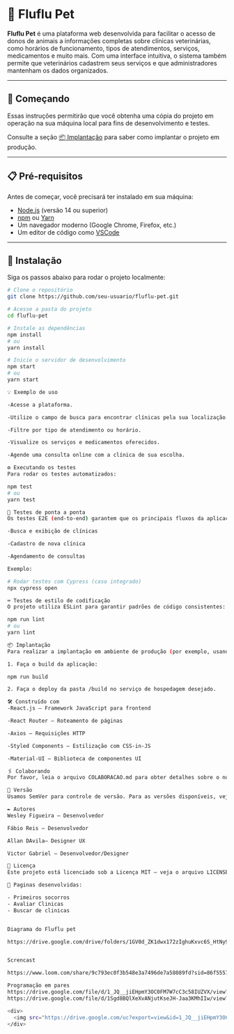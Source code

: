 # 🐾 Fluflu Pet

**Fluflu Pet** é uma plataforma web desenvolvida para facilitar o acesso de donos de animais a informações completas sobre clínicas veterinárias, como horários de funcionamento, tipos de atendimentos, serviços, medicamentos e muito mais. Com uma interface intuitiva, o sistema também permite que veterinários cadastrem seus serviços e que administradores mantenham os dados organizados.

---

## 🚀 Começando

Essas instruções permitirão que você obtenha uma cópia do projeto em operação na sua máquina local para fins de desenvolvimento e testes.

Consulte a seção [📦 Implantação](#📦-implantação) para saber como implantar o projeto em produção.

---

## 📋 Pré-requisitos

Antes de começar, você precisará ter instalado em sua máquina:

- [Node.js](https://nodejs.org/) (versão 14 ou superior)
- [npm](https://www.npmjs.com/) ou [Yarn](https://yarnpkg.com/)
- Um navegador moderno (Google Chrome, Firefox, etc.)
- Um editor de código como [VSCode](https://code.visualstudio.com/)

---

## 🔧 Instalação

Siga os passos abaixo para rodar o projeto localmente:

```bash
# Clone o repositório
git clone https://github.com/seu-usuario/fluflu-pet.git

# Acesse a pasta do projeto
cd fluflu-pet

# Instale as dependências
npm install
# ou
yarn install

# Inicie o servidor de desenvolvimento
npm start
# ou
yarn start

💡 Exemplo de uso

-Acesse a plataforma.

-Utilize o campo de busca para encontrar clínicas pela sua localização.

-Filtre por tipo de atendimento ou horário.

-Visualize os serviços e medicamentos oferecidos.

-Agende uma consulta online com a clínica de sua escolha.

⚙️ Executando os testes
Para rodar os testes automatizados:

npm test
# ou
yarn test

🔩 Testes de ponta a ponta
Os testes E2E (end-to-end) garantem que os principais fluxos da aplicação funcionem corretamente, como:

-Busca e exibição de clínicas

-Cadastro de nova clínica

-Agendamento de consultas

Exemplo:

# Rodar testes com Cypress (caso integrado)
npx cypress open

⌨️ Testes de estilo de codificação
O projeto utiliza ESLint para garantir padrões de código consistentes:

npm run lint
# ou
yarn lint

📦 Implantação
Para realizar a implantação em ambiente de produção (por exemplo, usando Vercel, Netlify ou Heroku):

1. Faça o build da aplicação:

npm run build

2. Faça o deploy da pasta /build no serviço de hospedagem desejado.

🛠️ Construído com
-React.js – Framework JavaScript para frontend

-React Router – Roteamento de páginas

-Axios – Requisições HTTP

-Styled Components – Estilização com CSS-in-JS

-Material-UI – Biblioteca de componentes UI

🖇️ Colaborando
Por favor, leia o arquivo COLABORACAO.md para obter detalhes sobre o nosso código de conduta e o processo para nos enviar pull requests.

📌 Versão
Usamos SemVer para controle de versão. Para as versões disponíveis, veja as tags neste repositório.

✒️ Autores
Wesley Figueira – Desenvolvedor

Fábio Reis – Desenvolvedor

Allan DAvila– Designer UX

Victor Gabriel – Desenvolvedor/Designer 

📄 Licença
Este projeto está licenciado sob a Licença MIT – veja o arquivo LICENSE.md para detalhes.

📄 Paginas desenvolvidas:

- Primeiros socorros
- Avaliar Clinicas
- Buscar de clinicas


Diagrama do Fluflu pet

https://drive.google.com/drive/folders/1GV0d_ZK1dwx172zIghuKxvc6S_HtNy9J


Screncast

https://www.loom.com/share/9c793ec0f3b548e3a7496de7a58089fd?sid=86f55576-3fb0-49c6-8863-1eebf6f85ccc

Programação em pares
https://drive.google.com/file/d/1_JQ__jiEHpmY3OC0FM7W7cC3c58IUZVX/view?usp=drive_link
https://drive.google.com/file/d/1Sgd8BQlXeXvANjutKseJH-Jaa3KMhIIw/view?usp=drive_link

<div>
  <img src="https://drive.google.com/uc?export=view&id=1_JQ__jiEHpmY3OC0FM7W7cC3c58IUZVX" alt="Girl in a jacket" width="500" height="600">
</div>

